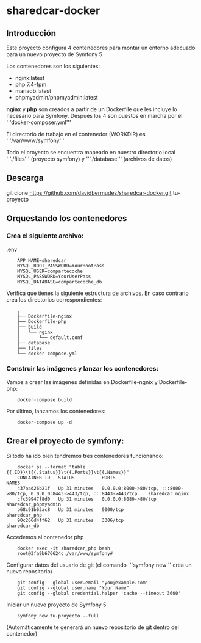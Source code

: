 # sharedcar-docker

## Introducción

Este proyecto configura 4 contenedores para montar un entorno adecuado para un nuevo proyecto de Symfony 5

Los contenedores son los siguientes:

- nginx:latest
- php:7.4-fpm
- mariadb:latest
- phpmyadmin/phpmyadmin:latest

**nginx** y **php** son creados a partir de un Dockerfile que les incluye lo necesario para Symfony. Después los 4 son puestos en marcha por el '''docker-composer.yml'''

El directorio de trabajo en el contenedor (WORKDIR) es '''/var/www/symfony'''

Todo el proyecto se encuentra mapeado en nuestro directorio local '''./files''' (proyecto symfony) y '''./database''' (archivos de datos)

## Descarga

git clone https://github.com/davidbermudez/sharedcar-docker.git tu-proyecto

## Orquestando los contenedores

### Crea el siguiente archivo:

.env

        APP_NAME=sharedcar
        MYSQL_ROOT_PASSWORD=YourRootPass
        MYSQL_USER=compartecoche
        MYSQL_PASSWORD=YourUserPass
        MYSQL_DATABASE=compartecoche_db

Verifica que tienes la siguiente estructura de archivos. En caso contrario crea los directorios correspondientes:

        .
        ├── Dockerfile-nginx
        ├── Dockerfile-php
        ├── build
        │   └── nginx
        │       └── default.conf
        ├── database
        ├── files
        └── docker-compose.yml

### Construir las imágenes y lanzar los contenedores:

Vamos a crear las imágenes definidas en Dockerfile-ngnix y Dockerfile-php:

        docker-compose build

Por último, lanzamos los contenedores:

        docker-compose up -d

## Crear el proyecto de symfony:

Si todo ha ido bien tendremos tres contenedores funcionando:

        docker ps --format "table {{.ID}}\t{{.Status}}\t{{.Ports}}\t{{.Names}}"
        CONTAINER ID   STATUS          PORTS                                                                        NAMES
        437aad26b21f   Up 31 minutes   0.0.0.0:8000->80/tcp, :::8000->80/tcp, 0.0.0.0:8443->443/tcp, :::8443->443/tcp    sharedcar_nginx
        cfc39947f8d0   Up 31 minutes   0.0.0.0:8080->80/tcp                                                              sharedcar_phpmyadmin
        b68c91b63ac8   Up 31 minutes   9000/tcp                                                                          sharedcar_php
        90c266d4ff62   Up 31 minutes   3306/tcp                                                                          sharedcar_db

Accedemos al contenedor php

        docker exec -it sharedcar_php bash
        root@3fa9b676624c:/var/www/symfony#
        
Configurar datos del usuario de git (el comando '''symfony new''' crea un nuevo repositorio)

        git config --global user.email "you@example.com"
        git config --global user.name "Your Name"
        git config --global credential.helper 'cache --timeout 3600'

Iniciar un nuevo proyecto de Symfony 5

        symfony new tu-proyecto --full
        
(Automáticamente te generará un nuevo repositorio de git dentro del contenedor)
